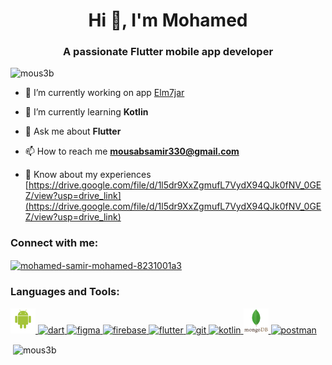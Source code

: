 <h1 align="center">Hi 👋, I'm Mohamed</h1>
<h3 align="center">A passionate Flutter mobile app developer</h3>

<p align="left"> <img src="https://komarev.com/ghpvc/?username=mous3b&label=Profile%20views&color=0e75b6&style=flat" alt="mous3b" /> </p>

- 🔭 I’m currently working on app [Elm7jar](https://github.com/Mous3b/elm7jr)

- 🌱 I’m currently learning **Kotlin**

- 💬 Ask me about **Flutter**

- 📫 How to reach me **mousabsamir330@gmail.com**

- 📄 Know about my experiences [https://drive.google.com/file/d/1l5dr9XxZgmufL7VydX94QJk0fNV_0GEZ/view?usp=drive_link](https://drive.google.com/file/d/1l5dr9XxZgmufL7VydX94QJk0fNV_0GEZ/view?usp=drive_link)

<h3 align="left">Connect with me:</h3>
<p align="left">
<a href="https://linkedin.com/in/mohamed-samir-mohamed-8231001a3" target="blank"><img align="center" src="https://raw.githubusercontent.com/rahuldkjain/github-profile-readme-generator/master/src/images/icons/Social/linked-in-alt.svg" alt="mohamed-samir-mohamed-8231001a3" height="30" width="40" /></a>
</p>

<h3 align="left">Languages and Tools:</h3>
<p align="left"> <a href="https://developer.android.com" target="_blank" rel="noreferrer"> <img src="https://raw.githubusercontent.com/devicons/devicon/master/icons/android/android-original-wordmark.svg" alt="android" width="40" height="40"/> </a> <a href="https://dart.dev" target="_blank" rel="noreferrer"> <img src="https://www.vectorlogo.zone/logos/dartlang/dartlang-icon.svg" alt="dart" width="40" height="40"/> </a> <a href="https://www.figma.com/" target="_blank" rel="noreferrer"> <img src="https://www.vectorlogo.zone/logos/figma/figma-icon.svg" alt="figma" width="40" height="40"/> </a> <a href="https://firebase.google.com/" target="_blank" rel="noreferrer"> <img src="https://www.vectorlogo.zone/logos/firebase/firebase-icon.svg" alt="firebase" width="40" height="40"/> </a> <a href="https://flutter.dev" target="_blank" rel="noreferrer"> <img src="https://www.vectorlogo.zone/logos/flutterio/flutterio-icon.svg" alt="flutter" width="40" height="40"/> </a> <a href="https://git-scm.com/" target="_blank" rel="noreferrer"> <img src="https://www.vectorlogo.zone/logos/git-scm/git-scm-icon.svg" alt="git" width="40" height="40"/> </a> <a href="https://kotlinlang.org" target="_blank" rel="noreferrer"> <img src="https://www.vectorlogo.zone/logos/kotlinlang/kotlinlang-icon.svg" alt="kotlin" width="40" height="40"/> </a> <a href="https://www.mongodb.com/" target="_blank" rel="noreferrer"> <img src="https://raw.githubusercontent.com/devicons/devicon/master/icons/mongodb/mongodb-original-wordmark.svg" alt="mongodb" width="40" height="40"/> </a> <a href="https://postman.com" target="_blank" rel="noreferrer"> <img src="https://www.vectorlogo.zone/logos/getpostman/getpostman-icon.svg" alt="postman" width="40" height="40"/> </a> </p>

<p>&nbsp;<img align="center" src="https://github-readme-stats.vercel.app/api?username=imMohamedSamir&show_icons=true&locale=en" alt="mous3b" /></p>

